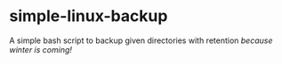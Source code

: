 # simple-linux-backup
A simple bash script to backup given directories with retention <i>because winter is coming!</i>
